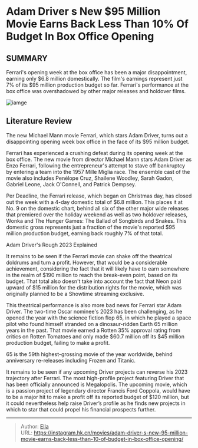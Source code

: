 # Adam Driver s New $95 Million Movie Earns Back Less Than 10% Of Budget In Box Office Opening


## SUMMARY 



  Ferrari&#39;s opening week at the box office has been a major disappointment, earning only $6.8 million domestically.   The film&#39;s earnings represent just 7% of its $95 million production budget so far.   Ferrari&#39;s performance at the box office was overshadowed by other major releases and holdover films.  

![iamge](https://static1.srcdn.com/wordpress/wp-content/uploads/2023/12/adam-driver-as-enzo-ferrari-in-ferrari.jpeg)

## Literature Review
The new Michael Mann movie Ferrari, which stars Adam Driver, turns out a disappointing opening week box office in the face of its $95 million budget.




Ferrari has experienced a crushing defeat during its opening week at the box office. The new movie from director Michael Mann stars Adam Driver as Enzo Ferrari, following the entrepreneur&#39;s attempt to stave off bankruptcy by entering a team into the 1957 Mille Miglia race. The ensemble cast of the movie also includes Penélope Cruz, Shailene Woodley, Sarah Gadon, Gabriel Leone, Jack O&#39;Connell, and Patrick Dempsey.




Per Deadline, the Ferrari release, which began on Christmas day, has closed out the week with a 4-day domestic total of $6.8 million. This places it at No. 9 on the domestic chart, behind all six of the other major wide releases that premiered over the holiday weekend as well as two holdover releases, Wonka and The Hunger Games: The Ballad of Songbirds and Snakes. This domestic gross represents just a fraction of the movie&#39;s reported $95 million production budget, earning back roughly 7% of that total.


 Adam Driver&#39;s Rough 2023 Explained 
          

It remains to be seen if the Ferrari movie can shake off the theatrical doldrums and turn a profit. However, that would be a considerable achievement, considering the fact that it will likely have to earn somewhere in the realm of $190 million to reach the break-even point, based on its budget. That total also doesn&#39;t take into account the fact that Neon paid upward of $15 million for the distribution rights for the movie, which was originally planned to be a Showtime streaming exclusive.




This theatrical performance is also more bad news for Ferrari star Adam Driver. The two-time Oscar nominee&#39;s 2023 has been challenging, as he opened the year with the science fiction flop 65, in which he played a space pilot who found himself stranded on a dinosaur-ridden Earth 65 million years in the past. That movie earned a Rotten 35% approval rating from critics on Rotten Tomatoes and only made $60.7 million off its $45 million production budget, failing to make a profit.



65 is the 59th highest-grossing movie of the year worldwide, behind anniversary re-releases including Frozen and Titanic.




It remains to be seen if any upcoming Driver projects can reverse his 2023 trajectory after Ferrari. The most high-profile project featuring Driver that has been officially announced is Megalopolis. The upcoming movie, which is a passion project of legendary director Francis Ford Coppola, would have to be a major hit to make a profit off its reported budget of $120 million, but it could nevertheless help raise Driver’s profile as he finds new projects in which to star that could propel his financial prospects further.






---

> Author: [Ella](https://instagram.hk.cn/)  
> URL: https://instagram.hk.cn/movies/adam-driver-s-new-95-million-movie-earns-back-less-than-10-of-budget-in-box-office-opening/  

